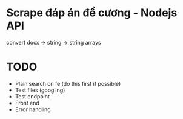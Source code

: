 # Scrape đáp án đề cương - Nodejs API

convert docx -> string -> string arrays

# TODO

- Plain search on fe (do this first if possible)
- Test files (googling)
- Test endpoint
- Front end
- Error handling
